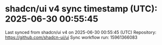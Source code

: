 # shadcn/ui v4 sync timestamp (UTC): 2025-06-30 00:55:45
Last synced from shadcn/ui v4 on 2025-06-30 00:55:45 (UTC)
Repository: https://github.com/shadcn-ui/ui
Sync workflow run: 15961366083
